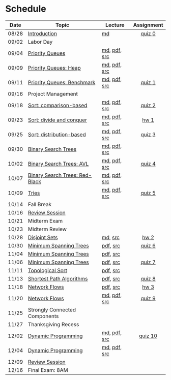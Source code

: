 # Schedule

| Date | Topic | Lecture | Assignment |
|:---:|---|---|:-:|
|08/28| [Introduction](syllabus.md) | [md](getting_started.md) | [quiz 0](quizzes.md#quiz-0) |
|09/02| Labor Day | | |
|09/04| [Priority Queues](https://speakerdeck.com/jdchoi77/cs253-priority-queues-2019) | [md](priority_queues.md), [pdf](priority_queues.pdf), [src](../src/main/java/edu/emory/cs/queue) |  |
|09/09| [Priority Queues: Heap](https://speakerdeck.com/jdchoi77/cs253-priority-queues-2019) | [md](priority_queues.md), [pdf](priority_queues.pdf), [src](../src/main/java/edu/emory/cs/queue) |  |
|09/11| [Priority Queues: Benchmark](https://speakerdeck.com/jdchoi77/cs253-priority-queues-2019) | [md](priority_queues.md), [pdf](priority_queues.pdf), [src](../src/main/java/edu/emory/cs/queue) | [quiz 1](quizzes.md#quiz-1) |
|09/16| Project Management | | |  
|09/18| [Sort: comparison-based](https://speakerdeck.com/jdchoi77/cs253-comparison-based-sort-2019) | [md](sort_comparison_based.md), [pdf](sort_comparison_based.pdf), [src](../src/main/java/edu/emory/cs/sort/comparison) | [quiz 2](quizzes.md#quiz-2) |
|09/23| [Sort: divide and conquer](https://speakerdeck.com/jdchoi77/cs253-divide-and-conquer-sort-2019) | [md](sort_divide_conquer.md), [pdf](sort_divide_conquer.pdf), [src](../src/main/java/edu/emory/cs/sort/divide_conquer) | [hw 1](hw_hybrid_sort.md) |
|09/25| [Sort: distribution-based](https://speakerdeck.com/jdchoi77/cs253-distribution-based-sort-2019) | [md](sort_distribution_based.md), [pdf](sort_distribution_based.pdf), [src](../src/main/java/edu/emory/cs/sort/distribution) | [quiz 3](quizzes.md#quiz-3) |
|09/30| [Binary Search Trees](https://speakerdeck.com/jdchoi77/cs253-binary-search-trees-2019) | [md](binary_search_trees.md), [pdf](binary_search_trees.pdf), [src](../src/main/java/edu/emory/cs/tree/) |  | 
|10/02| [Binary Search Trees: AVL](https://speakerdeck.com/jdchoi77/cs253-balanced-binary-search-trees-2019) | [md](binary_search_trees_balanced.md), [pdf](binary_search_trees_balanced.pdf), [src](../src/main/java/edu/emory/cs/tree/balanced) | [quiz 4](quizzes.md#quiz-4) |
|10/07| [Binary Search Trees: Red-Black](https://speakerdeck.com/jdchoi77/cs253-balanced-binary-search-trees-2019) | [md](binary_search_trees_balanced.md), [pdf](binary_search_trees_balanced.pdf), [src](../src/main/java/edu/emory/cs/tree/balanced) |  | 
|10/09| [Tries](https://speakerdeck.com/jdchoi77/cs253-tries-2019) | [md](tries.md), [pdf](tries.pdf), [src](../src/main/java/edu/emory/cs/trie) | [quiz 5](quizzes.md#quiz-5) |
|10/14| Fall Break | | |
|10/16| [Review Session](resources.md#previous-exams) | | |
|10/21| Midterm Exam | | |
|10/23| Midterm Review | | |
|10/28| [Disjoint Sets](disjoint_sets.md) | [md](disjoint_sets.md), [src](../src/main/java/edu/emory/cs/set/DisjointSet.java) | [hw 2](hw_autocomplete.md) |
|10/30| [Minimum Spanning Trees](https://drive.google.com/file/d/1tYXXHWP5RpgPP5eZuhtJjCz8iLO0OYUl/view?usp=sharing) | [pdf](minimum_spanning_trees.pdf), [src](../src/main/java/edu/emory/cs/graph/span/) | [quiz 6](quizzes.md#quiz-6) |
|11/04| [Minimum Spanning Trees](https://drive.google.com/file/d/1tYXXHWP5RpgPP5eZuhtJjCz8iLO0OYUl/view?usp=sharing) | [pdf](minimum_spanning_trees.pdf), [src](../src/main/java/edu/emory/cs/graph/span/) |  |
|11/06| [Minimum Spanning Trees](https://drive.google.com/file/d/1tYXXHWP5RpgPP5eZuhtJjCz8iLO0OYUl/view?usp=sharing) | [pdf](minimum_spanning_trees.pdf), [src](../src/main/java/edu/emory/cs/graph/span/) | [quiz 7](quizzes.md#quiz-7) |
|11/11| [Topological Sort](https://speakerdeck.com/jdchoi77/cs253-topological-sort-2019) | [pdf](topological_sort.pdf), [src](../src/main/java/edu/emory/cs/graph/sort/) |  |
|11/13| [Shortest Path Algorithms](https://www.slideshare.net/jchoi7s/cs253-shortest-path-algorithms-2019) | [pdf](shortest_path_algorithms.pdf), [src](../src/main/java/edu/emory/cs/graph/path/) | [quiz 8](quizzes.md#quiz-8) |
|11/18| [Network Flows](https://www.slideshare.net/jchoi7s/cs253-network-flow-2019) | [pdf](network_flow.pdf), [src](../src/main/java/edu/emory/cs/graph/flow/) | [hw 3]() |
|11/20| [Network Flows]() | [md](), [pdf](), [src]() | [quiz 9]() |
|11/25| Strongly Connected Components | | |
|11/27| Thanksgiving Recess | | |
|12/02| [Dynamic Programming]() | [md](), [pdf](), [src]() | [quiz 10]() | |
|12/04| [Dynamic Programming]() | [md](), [pdf](), [src]() | |
|12/09| [Review Session](resources.md#previous-exams) | ||
|12/16| Final Exam: 8AM | ||



